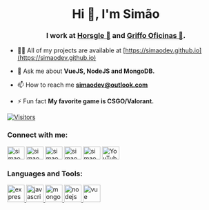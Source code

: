 <h1 align="center">Hi 👋, I'm Simão</h1>
<h3 align="center">I work at <a href="https://horsgle.com" target="blank">Horsgle 🍕</a> and <a href="https://griffooficinas.com.br" target="blank">Griffo Oficinas 🚀</a>.</h3>

- 👨‍💻 All of my projects are available at [https://simaodev.github.io](https://simaodev.github.io)

- 💬 Ask me about **VueJS, NodeJS and MongoDB.**

- 📫 How to reach me **simaodev@outlook.com**

- ⚡ Fun fact **My favorite game is CSGO/Valorant.**

[![Visitors](https://visitor-badge.glitch.me/badge?page_id=github/SimaoDev)](https://simaodev.github.io)

<h3 align="left">Connect with me:</h3>
<p align="left">
<a href="https://dev.to/simaodev" target="blank"><img align="center" src="https://cdn.jsdelivr.net/npm/simple-icons@3.0.1/icons/dev-dot-to.svg" alt="simaodev" height="30" width="40" /></a>
<a href="https://twitter.com/simaodev" target="blank"><img align="center" src="https://cdn.jsdelivr.net/npm/simple-icons@3.0.1/icons/twitter.svg" alt="simaodev" height="30" width="40" /></a>
<a href="https://linkedin.com/in/williamfelipesimao" target="blank"><img align="center" src="https://cdn.jsdelivr.net/npm/simple-icons@3.0.1/icons/linkedin.svg" alt="simaodev" height="30" width="40" /></a>
<a href="https://instagram.com/simaodev" target="blank"><img align="center" src="https://cdn.jsdelivr.net/npm/simple-icons@3.0.1/icons/instagram.svg" alt="simaodev" height="30" width="40" /></a>
<a href="https://medium.com/@simaodev" target="blank"><img align="center" src="https://cdn.jsdelivr.net/npm/simple-icons@3.0.1/icons/medium.svg" alt="simaodev" height="30" width="40" /></a>
<a href="https://www.youtube.com/channel/UCEfFvBFSrSvAH-_m9PySc3A" target="blank"><img align="center" src="https://cdn.jsdelivr.net/npm/simple-icons@3.0.1/icons/youtube.svg" alt="YouTube" height="30" width="40" /></a>
</p>

<h3 align="left">Languages and Tools:</h3>
<a href="https://expressjs.com" target="_blank"> <img src="https://devicons.github.io/devicon/devicon.git/icons/express/express-original-wordmark.svg" alt="express" width="40" height="40"/> </a>  <a href="https://developer.mozilla.org/en-US/docs/Web/JavaScript" target="_blank"> <img src="https://devicons.github.io/devicon/devicon.git/icons/javascript/javascript-original.svg" alt="javascript" width="40" height="40"/> </a> <a href="https://www.mongodb.com/" target="_blank"> <img src="https://devicons.github.io/devicon/devicon.git/icons/mongodb/mongodb-original-wordmark.svg" alt="mongodb" width="40" height="40"/> </a> <a href="https://nodejs.org" target="_blank"> <img src="https://devicons.github.io/devicon/devicon.git/icons/nodejs/nodejs-original-wordmark.svg" alt="nodejs" width="40" height="40"/> </a> <a href="https://vuejs.org/" target="_blank"> <img src="https://devicon.dev/devicon.git/icons/vuejs/vuejs-original.svg" alt="vue" width="40" height="40"/> </a> 
